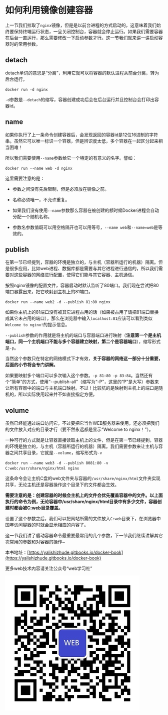 

# 如何利用镜像创建容器

上一节我们拉取了`nginx`镜像，但是是以前台进程的方式启动的，这意味着我们始终要保持终端运行状态，一旦关闭控制台，容器就会停止运行。如果我们需要容器在后台一直运行，那么需要修改一下启动参数才行。这一节我们就来讲一讲启动容器时的常用参数。

## detach

detach单词的意思是“分离”，利用它就可以将容器的默认进程从前台分离，转为后台运行。

`docker run -d nginx`

`-d`参数是`--detach`的缩写，容器创建成功后会在后台运行并且控制台会打印出容器id。

## name

如果你执行了上一条命令创建容器后，会发现返回的容器id是12位16进制的字符串。虽然它可以唯一标识一个容器，但是辨识度太低，多个容器在一起区分起来相当困难！

所以我们需要使用`--name`参数给它一个特定的有意义的名字。譬如：

`docker run --name web -d nginx`

这里需要注意的是：

* 参数之间没有先后限制，但是必须放在镜像之前。

* 名称必须唯一，不允许重复。

* 如果我们没有使用`--name`参数那么容器在被创建的额时候Docker进程会自动分配一个随机名称。

* 参数名参数值既可以用空格隔开也可以用等号，`--name web`和`--name=web`是等效的。

## publish

在第一节已经提到，容器的环境是独立的，与主机（容器所运行的机器）隔离。但是很多应用，比如web进程、数据库都是需要与其它进程进行通信的，所以我们需要对这些容器的网络进行配置，使得它们能与其它容器、主机通信。

按照nginx镜像的配置文件，容器启动时默认监听了80端口。我们现在尝试把80端口暴露出来，把它映射到主机上的81端口。

`docker run --name web2 -d --publish 81:80 nginx`

如果你主机上的81端口没有被其它进程占用的话（如果被占用了请把81端口替换成其它未占用的端口），那么在浏览器中输入`localhost:81`应该可以看到类似`Welcome to nginx!`的提示信息。

`--publish`参数的作用就是将主机的端口与容器端口进行映射（**注意第一个是主机端口，同一个主机端口不能与多个容器建立映射，第二个是容器端口**），缩写形式是`-p`。

当然这个参数只在特定的网络模式下才有效，**关于容器的网络这一部分十分重要，后面的小节将会专门讲解。**

如果要映射多个端口可以多次输入这个参数。`-p 81:80 -p 83:84`。当然还有个“简单”的方式，使用“--publish-all”（缩写为“-P”，这里的“P”是大写）参数来让所有容器中的端口与主机端口映射。不过！比较坑的是映射到主机上的端口是随机的，所以实际使用起来并不如直接指定方便。

## volume

虽然已经能通过端口访问它，不过要把它当作WEB服务器来使用，还必须把我们的文件放入对应的目录才行（要不然永远都是显示“Welcome to nginx！”）。

一种可行的方式就是让容器直接读取主机上的文件，但是在第一节已经提到，容器的环境是独立的，与主机（容器所运行的机器）隔离。我们需要参数来让主机与容器之间共享目录，它就是`--volume`，缩写形式为`-v`

`docker run --name web3 -d --publish 8081:80 -v C:web:/usr/share/nginx/html nginx`

这条命令会让主机C盘的web文件夹与容器的`/usr/share/nginx/html`文件夹实现共享，无论主机还是容器操作这个目录下的文件都会生效。

**需要注意的是：创建容器的时候会主机上的文件会优先覆盖容器中的文件。以上面执行的命令为例，无论容器中/usr/share/nginx/html目录中有多少文件，容器创建时都会被C:web目录覆盖。**

设置了这个参数之后，我们可以把网站所需的文件放入`C:web`目录下，在浏览器中国年访问容器的时就会显示相应的内容了。

这一节我们讲了启动容器命令最重要最常用的几个参数，下一节我们继续讲解其它次常用的参数和对容器的操作~

本书地址：[https://yalishizhude.gitbooks.io/docker-book](https://yalishizhude.gitbooks.io/docker-book)

更多web技术内容请关注公众号“web学习社”

![](/assets/webclub.jpg)